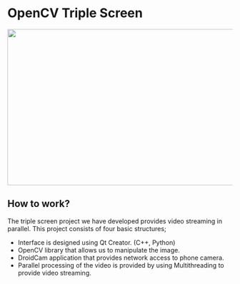 # OpenCV Triple Screen
<img align = "center" src = "https://github.com/engineerbekir/OpenCVTripleScreen/blob/master/gifvideo.gif" width = "700" height = "350" />

## How to work?
The triple screen project we have developed provides video streaming in parallel.
This project consists of four basic structures;
- Interface is designed using Qt Creator. (C++, Python)
- OpenCV library that allows us to manipulate the image.
- DroidCam application that provides network access to phone camera.
- Parallel processing of the video is provided by using Multithreading to provide video streaming.
